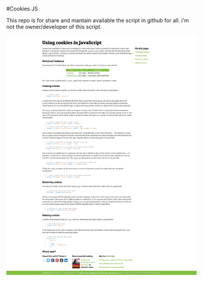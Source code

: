 #Cookies JS

This repo is for share and mantain available the script in github for all. i'm not the owner/developer of this script.

![](screen.png)